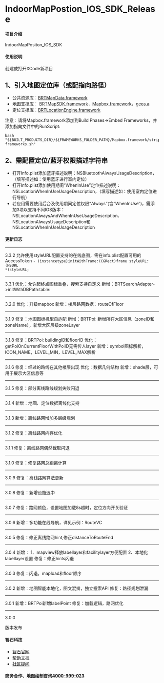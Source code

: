 # IndoorMapPostion_IOS_SDK_Release

#### 项目介绍
IndoorMapPositon_IOS_SDK

#### 使用说明

创建或打开XCode新项目

## 1、引入地图定位库（或配指向路径）
* 公共资源库：[BRTMapData.framework](BRT-Framework/BRTMapData.framework)
* 地图支撑库： [BRTMapSDK.framework](BRT-Framework/BRTMapSDK.framework)，[Mapbox.framework](BRT-Framework/Mapbox.framework)，[geos.a](BRT-Framework/geos/)
* 定位支撑库：[BRTLocationEngine.framework](BRT-Framework/BRTLocationEngine.framework)

注意：请将Mapbox.framework添加到Build Phases->Embed Frameworks，并添加指向文件中的RunScript:

```
bash "${BUILT_PRODUCTS_DIR}/${FRAMEWORKS_FOLDER_PATH}/Mapbox.framework/strip-frameworks.sh"
```


## 2、需配置定位/蓝牙权限描述字符串
* 打开Info.plist添加蓝牙描述说明：NSBluetoothAlwaysUsageDescription，（填写描述如：使用蓝牙进行室内定位）
* 打开Info.plist添加使用期间“WhenInUse”定位描述说明：NSLocationWhenInUseUsageDescription，（填写描述如：使用室内定位进行导航）
* 若应用需要使用后台及使用期间定位权限“Always”(含“WhenInUse”)，需添加3项以支持不同IOS版本：NSLocationAlwaysAndWhenInUseUsageDescription、NSLocationAlwaysUsageDescription和NSLocationWhenInUseUsageDescription

#### 更新日志
***
3.3.2
允许使用styleURL配置支持的在线底图，需在info.plist配置可用的AccessToken
<code>- (instancetype)initWithFrame:(CGRect)frame styleURL:(NSURL *)styleURL;</code>

***
3.3.1
优化：允许起终点图标重叠，搜索支持自定义
新增：BRTSearchAdapter->initWithDBPath:table:

***
3.2.0
优化：升级mapbox
新增：楼层路网数据：routeOfFloor

***
3.1.9
修复：地图图标机型自适配
新增：BRTPoi: 新增所在大区信息（zoneID和zoneName），新增大区层级zoneLayer

***
3.1.8
修复：BRTPoi: buildingID和floorID
优化：getPoiOnCurrentFloorWithPoiID无需传人layer
新增：symbol图标解析，ICON_NAME，LEVEL_MIN，LEVEL_MAX解析

***
3.1.6
修复：经过的路线在其他楼层出现
优化：数据几何结构
新增：shade层，可用于展示大区信息等

***
3.1.5
修复：部分离线路线规划失败闪退

***
3.1.4
新增：地图、定位数据离线化支持

***
3.1.3
新增：离线路网增加多层级规划

***
3.1.2
修复：离线路网内存优化

***
3.1.1
修复：离线路网偶然截取闪退

***
3.1.0
修复：修复路网总距离计算

***
3.0.9
修复：离线路网算法更新

***
3.0.8
修复：新增设施选中

***
3.0.7
修复：路网颜色，设置地图加载8s超时，定位方向开关验证

***
3.0.6
新增：多功能在线导航，详见示例：RouteVC

***
3.0.5
修复：修正离线路网hint,修正distanceToRouteEnd

***
3.0.4
新增：
1、mapview释放labellayer和facilitylayer方便配置
2、本地化labellayer设置
修复：修正hints闪退

***
3.0.3
修复：闪退，mapload和floor顺序

***
3.0.2
新增：地图智能本地化，图文混排，独立搜索API
修复：路径规划泄漏

***
3.0.1
新增：BRTPoi新增labelPoint
修复：加载逻辑，路网优化

***
3.0.0

版本发布


#### 智石科技

* [智石官网](http://www.brtbeacon.com)
* [帮助文档](http://help.brtbeacon.com)
* [社区提问](http://bbs.brtbeacon.com)

#### 商务合作、地图绘制咨询[4000-999-023](tel:4000999023)
